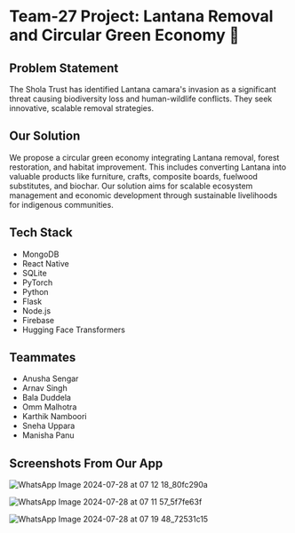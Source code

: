 # Team-27 Project: Lantana Removal and Circular Green Economy 🌿

## Problem Statement
The Shola Trust has identified Lantana camara's invasion as a significant threat causing biodiversity loss and human-wildlife conflicts. They seek innovative, scalable removal strategies.

## Our Solution
We propose a circular green economy integrating Lantana removal, forest restoration, and habitat improvement. This includes converting Lantana into valuable products like furniture, crafts, composite boards, fuelwood substitutes, and biochar. Our solution aims for scalable ecosystem management and economic development through sustainable livelihoods for indigenous communities.

## Tech Stack
- MongoDB
- React Native
- SQLite
- PyTorch
- Python
- Flask
- Node.js
- Firebase
- Hugging Face Transformers

## Teammates
- Anusha Sengar
- Arnav Singh
- Bala Duddela
- Omm Malhotra
- Karthik Namboori
- Sneha Uppara
- Manisha Panu

## Screenshots From Our App

![WhatsApp Image 2024-07-28 at 07 12 18_80fc290a](https://github.com/user-attachments/assets/83b5ae42-c8ba-436d-9414-4bab08298b22)


![WhatsApp Image 2024-07-28 at 07 11 57_5f7fe63f](https://github.com/user-attachments/assets/564ddfb0-af8c-48f1-a354-b4f2d74dab86)


![WhatsApp Image 2024-07-28 at 07 19 48_72531c15](https://github.com/user-attachments/assets/3c751620-5ae6-432f-a6a2-d1e6c583bb86)


